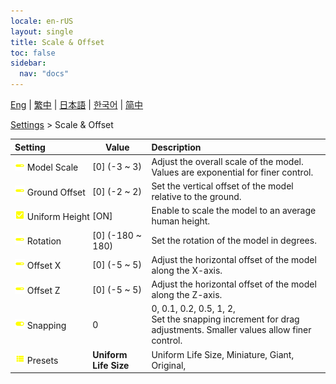 ```yaml
---
locale: en-rUS
layout: single
title: Scale & Offset
toc: false
sidebar:
  nav: "docs"
---
```

[Eng](/dancexr/menu/2025.4/actor/scale_&_offset) | [繁中](/tw/dancexr/menu/2025.4/actor/scale_&_offset) | [日本語](/jp/dancexr/menu/2025.4/actor/scale_&_offset) | [한국어](/kr/dancexr/menu/2025.4/actor/scale_&_offset) | [简中](/zh/dancexr/menu/2025.4/actor/scale_&_offset)

[Settings](../menu#Settings) > Scale & Offset



| Setting | Value | Description |
| :--- | --- | :--- |
|<nobr><img src="/images/icon/ic_slider.png" alt="slider icon"/> Model Scale</nobr>| [0] (-3 ~ 3) | Adjust the overall scale of the model. Values are exponential for finer control.
|<nobr><img src="/images/icon/ic_slider.png" alt="slider icon"/> Ground Offset</nobr>| [0] (-2 ~ 2) | Set the vertical offset of the model relative to the ground.
|<nobr><img src="/images/icon/ic_check_on.png" alt="check on icon"/> Uniform Height</nobr>| [ON] | Enable to scale the model to an average human height.
|<nobr><img src="/images/icon/ic_slider.png" alt="slider icon"/> Rotation</nobr>| [0] (-180 ~ 180) | Set the rotation of the model in degrees.
|<nobr><img src="/images/icon/ic_slider.png" alt="slider icon"/> Offset X</nobr>| [0] (-5 ~ 5) | Adjust the horizontal offset of the model along the X-axis.
|<nobr><img src="/images/icon/ic_slider.png" alt="slider icon"/> Offset Z</nobr>| [0] (-5 ~ 5) | Adjust the horizontal offset of the model along the Z-axis.
|<nobr><img src="/images/icon/ic_toggle_on.png" alt="toggle on icon"/> Snapping</nobr>| 0 | 0, 0.1, 0.2, 0.5, 1, 2, <br/>Set the snapping increment for drag adjustments. Smaller values allow finer control.
|<nobr><img src="/images/icon/ic_list.png" alt="list icon"/> Presets</nobr>| **Uniform Life Size** | Uniform Life Size, Miniature, Giant, Original,  |
